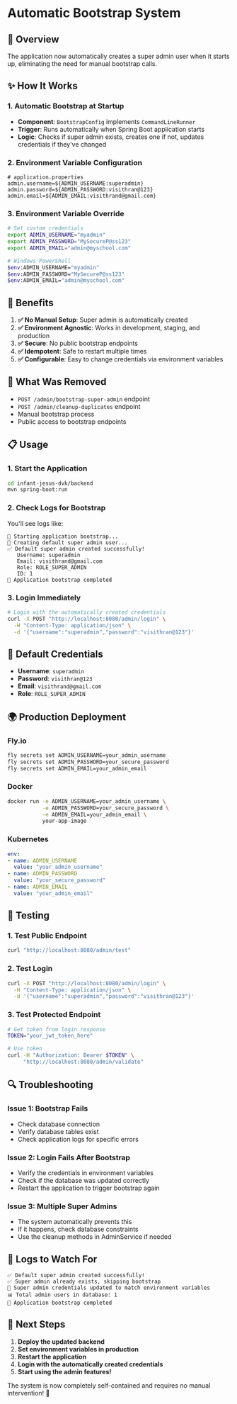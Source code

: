 # Automatic Bootstrap System

## 🚀 **Overview**
The application now automatically creates a super admin user when it starts up, eliminating the need for manual bootstrap calls.

## ✨ **How It Works**

### **1. Automatic Bootstrap at Startup**
- **Component**: `BootstrapConfig` implements `CommandLineRunner`
- **Trigger**: Runs automatically when Spring Boot application starts
- **Logic**: Checks if super admin exists, creates one if not, updates credentials if they've changed

### **2. Environment Variable Configuration**
```properties
# application.properties
admin.username=${ADMIN_USERNAME:superadmin}
admin.password=${ADMIN_PASSWORD:visithran@123}
admin.email=${ADMIN_EMAIL:visithrand@gmail.com}
```

### **3. Environment Variable Override**
```bash
# Set custom credentials
export ADMIN_USERNAME="myadmin"
export ADMIN_PASSWORD="MySecureP@ss123"
export ADMIN_EMAIL="admin@myschool.com"

# Windows PowerShell
$env:ADMIN_USERNAME="myadmin"
$env:ADMIN_PASSWORD="MySecureP@ss123"
$env:ADMIN_EMAIL="admin@myschool.com"
```

## 🔧 **Benefits**

1. **✅ No Manual Setup**: Super admin is automatically created
2. **✅ Environment Agnostic**: Works in development, staging, and production
3. **✅ Secure**: No public bootstrap endpoints
4. **✅ Idempotent**: Safe to restart multiple times
5. **✅ Configurable**: Easy to change credentials via environment variables

## 🚫 **What Was Removed**

- `POST /admin/bootstrap-super-admin` endpoint
- `POST /admin/cleanup-duplicates` endpoint
- Manual bootstrap process
- Public access to bootstrap endpoints

## 📋 **Usage**

### **1. Start the Application**
```bash
cd infant-jesus-dvk/backend
mvn spring-boot:run
```

### **2. Check Logs for Bootstrap**
You'll see logs like:
```
🚀 Starting application bootstrap...
👤 Creating default super admin user...
✅ Default super admin created successfully!
   Username: superadmin
   Email: visithrand@gmail.com
   Role: ROLE_SUPER_ADMIN
   ID: 1
🎉 Application bootstrap completed
```

### **3. Login Immediately**
```bash
# Login with the automatically created credentials
curl -X POST "http://localhost:8080/admin/login" \
  -H "Content-Type: application/json" \
  -d '{"username":"superadmin","password":"visithran@123"}'
```

## 🔐 **Default Credentials**

- **Username**: `superadmin`
- **Password**: `visithran@123`
- **Email**: `visithrand@gmail.com`
- **Role**: `ROLE_SUPER_ADMIN`

## 🌍 **Production Deployment**

### **Fly.io**
```bash
fly secrets set ADMIN_USERNAME=your_admin_username
fly secrets set ADMIN_PASSWORD=your_secure_password
fly secrets set ADMIN_EMAIL=your_admin_email
```

### **Docker**
```bash
docker run -e ADMIN_USERNAME=your_admin_username \
           -e ADMIN_PASSWORD=your_secure_password \
           -e ADMIN_EMAIL=your_admin_email \
           your-app-image
```

### **Kubernetes**
```yaml
env:
- name: ADMIN_USERNAME
  value: "your_admin_username"
- name: ADMIN_PASSWORD
  value: "your_secure_password"
- name: ADMIN_EMAIL
  value: "your_admin_email"
```

## 🧪 **Testing**

### **1. Test Public Endpoint**
```bash
curl "http://localhost:8080/admin/test"
```

### **2. Test Login**
```bash
curl -X POST "http://localhost:8080/admin/login" \
  -H "Content-Type: application/json" \
  -d '{"username":"superadmin","password":"visithran@123"}'
```

### **3. Test Protected Endpoint**
```bash
# Get token from login response
TOKEN="your_jwt_token_here"

# Use token
curl -H "Authorization: Bearer $TOKEN" \
     "http://localhost:8080/admin/validate"
```

## 🔍 **Troubleshooting**

### **Issue 1: Bootstrap Fails**
- Check database connection
- Verify database tables exist
- Check application logs for specific errors

### **Issue 2: Login Fails After Bootstrap**
- Verify the credentials in environment variables
- Check if the database was updated correctly
- Restart the application to trigger bootstrap again

### **Issue 3: Multiple Super Admins**
- The system automatically prevents this
- If it happens, check database constraints
- Use the cleanup methods in AdminService if needed

## 📝 **Logs to Watch For**

```
✅ Default super admin created successfully!
✅ Super admin already exists, skipping bootstrap
🔄 Super admin credentials updated to match environment variables
📊 Total admin users in database: 1
🎉 Application bootstrap completed
```

## 🎯 **Next Steps**

1. **Deploy the updated backend**
2. **Set environment variables in production**
3. **Restart the application**
4. **Login with the automatically created credentials**
5. **Start using the admin features!**

The system is now completely self-contained and requires no manual intervention! 🎉
